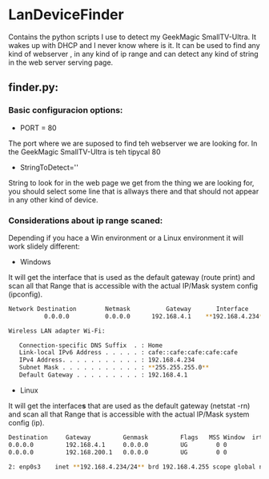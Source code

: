 # LanDeviceFinder
Contains the python scripts I use to detect my GeekMagic SmallTV-Ultra. It wakes up with DHCP and I never know where is it. It can be used to find any kind of webserver , in any kind of ip range and can detect any kind of string in the web server serving page.

## finder.py:
### Basic configuracion options:
- PORT = 80

The port where we are suposed to find teh webserver we are looking for. In the GeekMagic SmallTV-Ultra is teh tipycal 80

- StringToDetect='<meta name="author" content="GEEKMAGIC">'

String to look for in the web page we get from the thing we are looking for, you should select some line that is allways there and that should not appear in any other kind of device.

### Considerations about ip range scaned:

Depending if you hace a Win environment or a Linux environment it will work slidely different: 

-  Windows

It will get the interface that is used as the default gateway (route print) and scan all that Range that is accessible with the actual IP/Mask system config (ipconfig).

```sh
Network Destination        Netmask          Gateway       Interface          Metric
          0.0.0.0          0.0.0.0      192.168.4.1    **192.168.4.234**     35
```

```sh
Wireless LAN adapter Wi-Fi:

   Connection-specific DNS Suffix  . : Home
   Link-local IPv6 Address . . . . . : cafe::cafe:cafe:cafe:cafe
   IPv4 Address. . . . . . . . . . . : 192.168.4.234
   Subnet Mask . . . . . . . . . . . : **255.255.255.0**
   Default Gateway . . . . . . . . . : 192.168.4.1
```

- Linux

It will get the interface**s** that are used as the default gateway (netstat -rn) and scan all that Range that is accessible with the actual IP/Mask system config (ip).

```sh
Destination     Gateway         Genmask         Flags   MSS Window  irtt Iface
0.0.0.0         192.168.4.1     0.0.0.0         UG        0 0          0 **enp0s3**
0.0.0.0         192.168.200.1   0.0.0.0         UG        0 0          0 **wlp0s12**
```

```sh
2: enp0s3    inet **192.168.4.234/24** brd 192.168.4.255 scope global noprefixroute enp0s3\       valid_lft forever preferred_lft forever
```
